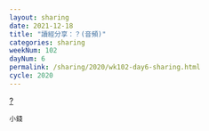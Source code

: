 ```yaml
---
layout: sharing
date: 2021-12-18
title: "讀經分享：？(音頻)"
categories: sharing
weekNum: 102
dayNum: 6
permalink: /sharing/2020/wk102-day6-sharing.html
cycle: 2020
---
```


[?](/media/sharing/2020/wk102/2021-12-18-bin.m4a)

`小錢`
